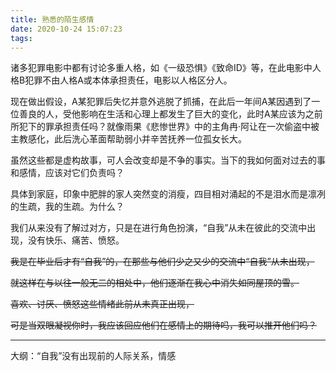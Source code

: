 ```yaml
---
title: 熟悉的陌生感情
date: 2020-10-24 15:07:23
tags:
---
```

诸多犯罪电影中都有讨论多重人格，如《一级恐惧》《致命ID》等，在此电影中人格B犯罪不由人格A或本体承担责任，电影以人格区分人。

现在做出假设，A某犯罪后失忆并意外逃脱了抓捕，在此后一年间A某因遇到了一位善良的人，受他影响在生活和心理上都发生了巨大的变化，此时A某应该为之前所犯下的罪承担责任吗？就像雨果《悲惨世界》中的主角冉·阿让在一次偷盗中被主教感化，此后洗心革面帮助弱小并辛苦抚养一位孤女长大。

虽然这些都是虚构故事，可人会改变却是不争的事实。当下的我如何面对过去的事和感情，应该对它们负责吗？

具体到家庭，印象中肥胖的家人突然变的消瘦，四目相对涌起的不是泪水而是凛冽的生疏，我的生疏。为什么？

我们从来没有了解过对方，只是在进行角色扮演，“自我”从未在彼此的交流中出现，没有快乐、痛苦、愤怒。

~~我是在毕业后才有“自我”的，在那些与他们少之又少的交流中“自我”从未出现，~~

~~就这样在与以往一般无二的相处中，他们逐渐在我心中消失如同屋顶的雪。~~

~~喜欢、讨厌、愤怒这些情绪此前从未真正出现，~~

~~可是当双眼凝视你时，我应该回应他们在感情上的期待吗，我可以推开他们吗？~~

---

大纲：“自我”没有出现前的人际关系，情感